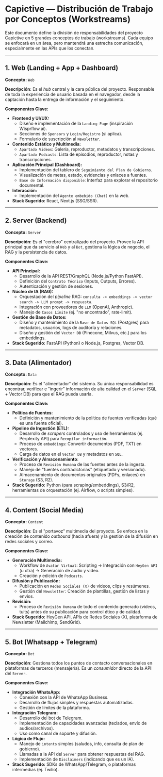 # Capictive — Distribución de Trabajo por Conceptos (Workstreams)

Este documento define la división de responsabilidades del proyecto Capictive en 5 grandes conceptos de trabajo (workstreams). Cada equipo se enfocará en un área, pero mantendrá una estrecha comunicación, especialmente en las APIs que los conectan.

---

## 1. Web (Landing + App + Dashboard)

**Concepto:** `Web`

**Descripción:** Es el *hub* central y la cara pública del proyecto. Responsable de toda la experiencia de usuario basada en el navegador, desde la captación hasta la entrega de información y el seguimiento.

**Componentes Clave:**

* **Frontend y UI/UX:**
    * Diseño e implementación de la `Landing Page` (inspiración Wisprflow.ai).
    * Secciones de `Sponsors` y `Login/Registro` (si aplica).
    * Formulario de suscripción al `Newsletter`.
* **Contenido Estático y Multimedia:**
    * `Apartado Videos`: Galería, reproductor, metadatos y transcripciones.
    * `Apartado Podcasts`: Lista de episodios, reproductor, notas y transcripciones.
* **Aplicación Principal (Dashboard):**
    * Implementación del tablero de `Seguimiento del Plan de Gobierno`.
    * Visualización de metas, estado, evidencias y enlaces a fuentes.
    * `Base de Información disponible`: Interfaz para explorar el repositorio documental.
* **Interacción:**
    * Implementación del `Agente embebido (Chat)` en la web.
* **Stack Sugerido:** React, Next.js (SSG/SSR).

---

## 2. Server (Backend)

**Concepto:** `Server`

**Descripción:** Es el "cerebro" centralizado del proyecto. Provee la API principal que da servicio al `Web` y al `Bot`, gestiona la lógica de negocio, el RAG y la persistencia de datos.

**Componentes Clave:**

* **API Principal:**
    * Desarrollo de la API REST/GraphQL (Node.js/Python FastAPI).
    * Definición del `Contrato Técnico` (Inputs, Outputs, Errores).
    * Autenticación y gestión de sesiones.
* **Núcleo de IA (RAG):**
    * Orquestación del *pipeline* RAG: `consulta -> embeddings -> vector search -> LLM prompt -> respuesta`.
    * Integración con proveedores de `LLM` (OpenAI, Anthropic).
    * Manejo de `Casos Límite` (ej. "no encontrado", rate-limit).
* **Gestión de Base de Datos:**
    * Diseño y mantenimiento de la `Base de Datos SQL` (Postgres) para metadatos, usuarios, logs de auditoría y relaciones.
    * Diseño y gestión del `Vector DB` (Pinecone, Milvus, etc.) para los embeddings.
* **Stack Sugerido:** FastAPI (Python) o Node.js, Postgres, Vector DB.

---

## 3. Data (Alimentador)

**Concepto:** `Data`

**Descripción:** Es el "alimentador" del sistema. Su única responsabilidad es encontrar, verificar e "ingerir" información de alta calidad en el `Server` (SQL + Vector DB) para que el RAG pueda usarla.

**Componentes Clave:**

* **Política de Fuentes:**
    * Definición y mantenimiento de la política de fuentes verificadas (qué es una fuente oficial).
* **Pipeline de Ingestión (ETL):**
    * Desarrollo de *scrapers* controlados y uso de herramientas (ej. Perplexity API) para `Recopilar información`.
    * Proceso de `embeddings`: Convertir documentos (PDF, TXT) en vectores.
    * Carga de datos en el `Vector DB` y metadatos en `SQL`.
* **Verificación y Almacenamiento:**
    * Proceso de `Revisión Humana` de las fuentes antes de la ingesta.
    * Manejo de "fuentes contradictorias" (etiquetado y versionado).
    * Almacenamiento de documentos originales (PDFs, enlaces) en `Storage` (S3, R2).
* **Stack Sugerido:** Python (para scraping/embeddings), S3/R2, herramientas de orquestación (ej. Airflow, o scripts simples).

---

## 4. Content (Social Media)

**Concepto:** `Content`

**Descripción:** Es el "portavoz" multimedia del proyecto. Se enfoca en la creación de contenido *outbound* (hacia afuera) y la gestión de la difusión en redes sociales y correo.

**Componentes Clave:**

* **Generación Multimedia:**
    * Workflow de `Avatar Virtual`: Scripting -> Integración con `HeyGen API` (u otra) -> Generación de audio y video.
    * Creación y edición de `Podcasts`.
* **Difusión y Publicación:**
    * Publicación en `Redes Sociales (X)` de videos, clips y resúmenes.
    * Gestión del `Newsletter`: Creación de plantillas, gestión de listas y envíos.
* **Revisión:**
    * Proceso de `Revisión Humana` de todo el contenido generado (videos, tuits) antes de su publicación para control ético y de calidad.
* **Stack Sugerido:** HeyGen API, APIs de Redes Sociales (X), plataforma de Newsletter (Mailchimp, SendGrid).

---

## 5. Bot (Whatsapp + Telegram)

**Concepto:** `Bot`

**Descripción:** Gestiona todos los puntos de contacto conversacionales en plataformas de terceros (mensajería). Es un *consumidor* directo de la API del `Server`.

**Componentes Clave:**

* **Integración WhatsApp:**
    * Conexión con la API de WhatsApp Business.
    * Desarrollo de flujos simples y respuestas automatizadas.
    * Gestión de límites de la plataforma.
* **Integración Telegram:**
    * Desarrollo del bot de Telegram.
    * Implementación de capacidades avanzadas (teclados, envío de audios/archivos).
    * Uso como canal de soporte y difusión.
* **Lógica de Flujo:**
    * Manejo de `intents` simples (saludos, info, consulta de plan de gobierno).
    * Llamadas a la API del `Server` para obtener respuestas del RAG.
    * Implementación de `Disclaimers` (indicando que es un IA).
* **Stack Sugerido:** SDKs de WhatsApp/Telegram, o plataformas intermedias (ej. Twilio).